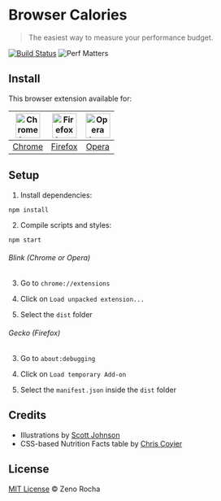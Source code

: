 # Browser Calories

> The easiest way to measure your performance budget.


[![Build Status](http://img.shields.io/travis/zenorocha/browser-calories/master.svg?style=flat)](https://travis-ci.org/zenorocha/browser-calories)
![Perf Matters](https://img.shields.io/badge/perf-matters-brightgreen.svg?style=flat)

## Install

This browser extension available for:

| <a href="https://chrome.google.com/webstore/detail/browser-calories/pdkibgfjegigkoaleelbkdpkgceljfco"><img src="https://cloud.githubusercontent.com/assets/398893/15528951/e9f5dc0a-21fd-11e6-86e7-8a0cad6e7548.png" width="48px" height="48px" alt="Chrome logo"></a> | <a href="https://addons.mozilla.org/en-US/firefox/addon/browser-calories/"><img src="https://cloud.githubusercontent.com/assets/398893/15528952/ea095cc6-21fd-11e6-9aae-d67479edd442.png" width="48px" height="48px" alt="Firefox logo"></a> | <a href="https://addons.opera.com/en/extensions/details/browser-calories"><img src="https://cloud.githubusercontent.com/assets/398893/15528953/ea1ef482-21fd-11e6-9ba2-252aa0bcc1d2.png" width="48px" height="48px" alt="Opera logo"></a> |
|:---:|:---:|:---:|
| [Chrome](https://chrome.google.com/webstore/detail/browser-calories/pdkibgfjegigkoaleelbkdpkgceljfco) | [Firefox](https://addons.mozilla.org/en-US/firefox/addon/browser-calories/) | [Opera](https://addons.opera.com/en/extensions/details/browser-calories) |

## Setup

1) Install dependencies:

```
npm install
```

2) Compile scripts and styles:

```
npm start
```

###### Blink (Chrome or Opera)

3) Go to `chrome://extensions`

4) Click on `Load unpacked extension...`

5) Select the `dist` folder

###### Gecko (Firefox)

3) Go to `about:debugging`

4) Click on `Load temporary Add-on`

5) Select the `manifest.json` inside the `dist` folder

## Credits

* Illustrations by [Scott Johnson](https://twitter.com/scottjohnson)
* CSS-based Nutrition Facts table by [Chris Coyier](https://twitter.com/chriscoyier)

## License

[MIT License](http://zenorocha.mit-license.org/) © Zeno Rocha
